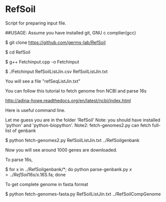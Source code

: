 # RefSoil
Script for preparing input file.

##USAGE:
Assume you have installed git, GNU c complier(gcc)

$ git clone https://github.com/germs-lab/RefSoil

$ cd RefSoil

$ g++ Fetchinput.cpp -o Fetchinput

$ ./Fetchinput RefSoilListJin.csv RefSoilListJin.txt

You will see a file "refSeqListJin.txt" 

You can follow this tutorial to fetch genome fron NCBI and parse 16s

http://adina-howe.readthedocs.org/en/latest/ncbi/index.html

Here is useful command line.

Let me guess you are in the folder 'RefSoil'
Note: you should have installed 'python' and 'python-biopython'. 
Note2: fetch-genomes2.py can fetch full-list of genbank

$ python fetch-genomes2.py RefSoilListJin.txt ../RefSoilgenbank

Now you will see around 1000 genes are downloaded.

To parse 16s,

$ for x in ../RefSoilgenbank/*; do python parse-genbank.py $x > ../RefSoil16s/$x.16S.fa; done

To get complete genome in fasta format

$ python fetch-genomes-fasta.py RefSoilListJin.txt ../RefSoilCompGenome